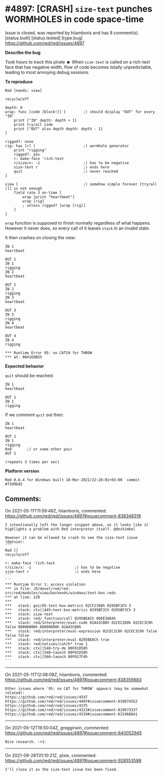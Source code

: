 
#4897: [CRASH] `size-text` punches WORMHOLES in code space-time
================================================================================
Issue is closed, was reported by hiiamboris and has 8 comment(s).
[status.built] [status.tested] [type.bug]
<https://github.com/red/red/issues/4897>

**Describe the bug**

Took hours to track this pirate ☻
When `size-text` is called on a rich-text face that has negative width, flow of code becomes totally unpredictable, leading to most annoying debug sessions.

**To reproduce**
```
Red [needs: view]

recycle/off					

depth: 0
wrap: func [code [block!]] [		;) should display "OUT" for every "IN"
	print ["IN" depth: depth + 1]
	print try/all code
	print ["OUT" also depth depth: depth - 1]
]

rigged?: none
rig: has [r] [						;) wormhole generator
	print "rigging"
	rigged?: yes
	r: make-face 'rich-text
	r/size/x: -1					;) has to be negative
	size-text r						;) ends here
	quit							;) never reached
]

view [								;) somehow simple forever [try/all []] is not enough
	field rate 3 on-time [
		wrap [print "heartbeat"]
		wrap [rig]
		; unless rigged? [wrap [rig]]
	]
]
```
`wrap` function is supposed to finish normally regardless of what happens. However it never does, so every call of it leaves `stack` in an invalid state.

It then crashes on closing the view:
```
IN 1
heartbeat

OUT 1
IN 1
rigging
IN 2
heartbeat

OUT 2
IN 2
rigging
IN 3
heartbeat

OUT 3
IN 3
rigging
IN 4
heartbeat

OUT 4
IN 4
rigging

*** Runtime Error 95: no CATCH for THROW
*** at: 0041E0B5h
```

**Expected behavior**

`quit` should be reached:
```
IN 1
heartbeat

OUT 1
IN 1
rigging
```

If we comment `quit` out then:
```
IN 1
heartbeat

OUT 1
IN 1
rigging
0x0       ;) or some other pair
OUT 1

(repeats 3 times per sec)
```

**Platform version**
```
Red 0.6.4 for Windows built 18-Mar-2021/22:28:01+03:00  commit #73d9bd2
```



Comments:
--------------------------------------------------------------------------------

On 2021-05-11T11:59:46Z, hiiamboris, commented:
<https://github.com/red/red/issues/4897#issuecomment-838348319>

    I intentionally left the longer snippet above, as it looks like it highlights a problem with Red interpreter itself. @dockimbel 
    
    However it can be allowed to crash to see the size-text issue (@qtxie):
    ```
    Red []
    recycle/off					
    
    r: make-face 'rich-text
    r/size/x: -1					;) has to be negative
    size-text r						;) ends here
    ```
    ```
    *** Runtime Error 1: access violation
    *** in file: /D/devel/red/red-src/red/modules/view/backends/windows/text-box.reds
    *** at line: 220
    ***
    ***   stack: gui/OS-text-box-metrics 02CF2398h 0295BF3Ch 3
    ***   stack: ctx||445~text-box-metrics 0295BF2Ch 0295BF3Ch 3
    ***   stack: size-text
    ***   stack: red/_function/call 0295BEACh 00EE3884h
    ***   stack: red/interpreter/eval-code 02A43CB8h 02CEC2D0h 02CEC3C0h false 00000000h 00000000h 02A43CB8h
    ***   stack: red/interpreter/eval-expression 02CEC2C0h 02CEC3C0h false false false
    ***   stack: red/interpreter/eval 0295BE8Ch true
    ***   stack: red/natives/catch* true 1
    ***   stack: ctx||548~try-do 00F01D58h
    ***   stack: ctx||548~launch 00F01D58h
    ***   stack: ctx||566~launch 00F017F4h
    ```

--------------------------------------------------------------------------------

On 2021-05-11T12:08:08Z, hiiamboris, commented:
<https://github.com/red/red/issues/4897#issuecomment-838359683>

    Other issues where `95: no CAT for THROW` appears (may be somewhat related): 
    https://github.com/red/red/issues/4547 https://github.com/red/red/issues/4497#issuecomment-639074552 https://github.com/red/red/issues/4375 https://github.com/red/red/issues/4323#issuecomment-819673337 https://github.com/red/red/issues/4319#issuecomment-631968841

--------------------------------------------------------------------------------

On 2021-05-12T19:50:04Z, greggirwin, commented:
<https://github.com/red/red/issues/4897#issuecomment-840052945>

    Nice research. :+1:

--------------------------------------------------------------------------------

On 2021-09-28T01:10:21Z, qtxie, commented:
<https://github.com/red/red/issues/4897#issuecomment-928553588>

    I'll close it as the size-text issue has been fixed.

